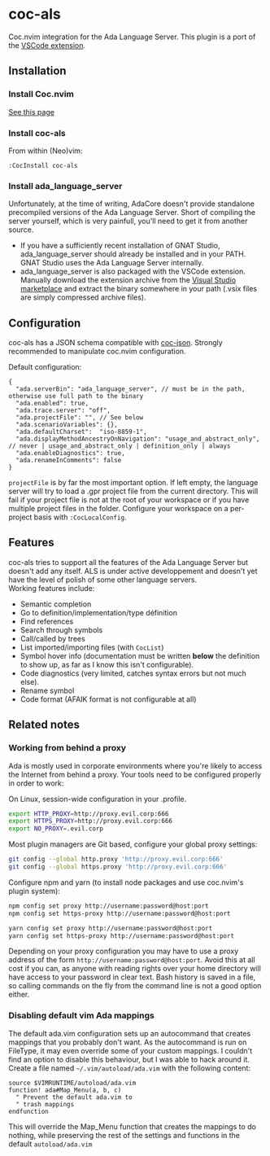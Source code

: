 # coc-als
Coc.nvim integration for the Ada Language Server. This plugin is a port of the [VSCode extension](https://github.com/AdaCore/ada_language_server/tree/master/integration/vscode/ada).

## Installation

### Install Coc.nvim 

[See this page](https://github.com/neoclide/coc.nvim#quick-start)

### Install coc-als

From within (Neo)vim: 
```vim
:CocInstall coc-als
```

### Install ada_language_server

Unfortunately, at the time of writing, AdaCore doesn't provide standalone precompiled versions of the Ada Language Server. Short of compiling the server yourself, which is very painfull, you'll need to get it from another source.  
+ If you have a sufficiently recent installation of GNAT Studio, ada_language_server should already be installed and in your PATH. GNAT Studio uses the Ada Language Server internally.
+ ada_language_server is also packaged with the VSCode extension. Manually download the extension archive from the [Visual Studio marketplace](https://marketplace.visualstudio.com/items?itemName=AdaCore.ada) and extract the binary somewhere in your path (.vsix files are simply compressed archive files).

## Configuration

coc-als has a JSON schema compatible with [coc-json](https://github.com/neoclide/coc-json). Strongly recommended to manipulate coc.nvim configuration.

Default configuration: 
```jsonc
{
  "ada.serverBin": "ada_language_server", // must be in the path, otherwise use full path to the binary
  "ada.enabled": true,
  "ada.trace.server": "off",
  "ada.projectFile": "", // See below
  "ada.scenarioVariables": {},
  "ada.defaultCharset":  "iso-8859-1",
  "ada.displayMethodAncestryOnNavigation": "usage_and_abstract_only", // never | usage_and_abstract_only | definition_only | always
  "ada.enableDiagnostics": true,
  "ada.renameInComments": false
}
```

`projectFile` is by far the most important option. If left empty, the language server will try to load a .gpr project file from the current directory. This will fail if your project file is not at the root of your workspace or if you have multiple project files in the folder. Configure your workspace on a per-project basis with `:CocLocalConfig`.

## Features 

coc-als tries to support all the features of the Ada Language Server but doesn't add any itself. ALS is under active developpement and doesn't yet have the level of polish of some other language servers.  
Working features include:
+ Semantic completion
+ Go to definition/implementation/type définition
+ Find references 
+ Search through symbols 
+ Call/called by trees 
+ List imported/importing files (with `CocList`)
+ Symbol hover info (documentation must be written **below** the definition to show up, as far as I know this isn't configurable).
+ Code diagnostics (very limited, catches syntax errors but not much else).
+ Rename symbol
+ Code format (AFAIK format is not configurable at all)

## Related notes

### Working from behind a proxy

Ada is mostly used in corporate environments where you're likely to access the Internet from behind a proxy. Your tools need to be configured properly in order to work: 

On Linux, session-wide configuration in your .profile.
```bash
export HTTP_PROXY=http://proxy.evil.corp:666
export HTTPS_PROXY=http://proxy.evil.corp:666
export NO_PROXY=.evil.corp
```

Most plugin managers are Git based, configure your global proxy settings:
```bash
git config --global http.proxy 'http://proxy.evil.corp:666'
git config --global https.proxy 'http://proxy.evil.corp:666'
```

Configure npm and yarn (to install node packages and use coc.nvim's plugin system): 
```bash
npm config set proxy http://username:password@host:port
npm config set https-proxy http://username:password@host:port

yarn config set proxy http://username:password@host:port
yarn config set https-proxy http://username:password@host:port
```

Depending on your proxy configuration you may have to use a proxy address of the form `http://username:password@host:port`. Avoid this at all cost if you can, as anyone with reading rights over your home directory will have access to your password in clear text. Bash history is saved in a file, so calling commands on the fly from the command line is not a good option either. 

### Disabling default vim Ada mappings

The default ada.vim configuration sets up an autocommand that creates mappings that you probably don't want. As the autocommand is run on FileType, it may even override some of your custom mappings. I couldn't find an option to disable this behaviour, but I was able to hack around it. Create a file named `~/.vim/autoload/ada.vim` with the following content: 
```vim 
source $VIMRUNTIME/autoload/ada.vim
function! ada#Map_Menu(a, b, c)
  " Prevent the default ada.vim to
  " trash mappings
endfunction
```
This will override the Map_Menu function that creates the mappings to do nothing, while preserving the rest of the settings and functions in the default `autoload/ada.vim`
